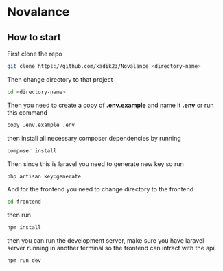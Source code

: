 # Novalance

## How to start

First clone the repo

```bash
git clone https://github.com/kadik23/Novalance <directory-name>
```

Then change directory to that project

```bash
cd <directory-name>
```

Then you need to create a copy of **.env.example** and name it **.env** or run this command

```bash
copy .env.example .env
```

then install all necessary composer dependencies by running

```bash
composer install
```

Then since this is laravel you need to generate new key so run

```bash
php artisan key:generate
```


And for the frontend you need to change directory to the frontend
```bash
cd frontend
```

then run

```bash
npm install
```

then you can run the development server, make sure you have laravel server running in another terminal so the frontend can intract with the api.

```bash
npm run dev
```

